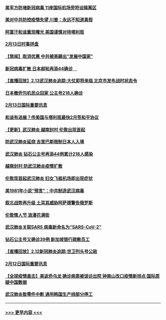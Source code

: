 #### [美军方防堵新冠病毒 11座国际机场旁将设隔离区](../pages/prog202/a102776870.md?t=02141311) 
#### [美对中共防控疫情失望 川普：永远不知道真假](../pages/prog202/a102776836.md?t=02141311) 
#### [阿富汗和谈重现曙光 美国谨慎对待塔利班](../pages/prog202/a102776748.md?t=02141311) 
#### [2月13日时事拼盘](../pages/prog202/a102776689.md?t=02141311) 
#### [【禁闻】取消优惠 中共被美踢出“发展中国家”](../pages/prog202/a102776670.md?t=02141311) 
#### [新冠病毒扩散 日本邮轮再添44确诊　](../pages/prog202/a102776518.md?t=02141311) 
#### [【直播回放】2.13武汉肺炎追踪:大仗即将来临 北京市发布战时状态令](../pages/prog202/a102776399.md?t=02141311) 
#### [日本撤侨包机民众回家 公主号218人确诊](../pages/prog202/a102776346.md?t=02141311) 
#### [2月13日国际重要讯息](../pages/prog202/a102776339.md?t=02141311) 
#### [和谈有进展？传美国与塔利班最快2月签和平协议](../pages/prog202/a102776291.md?t=02141311) 
#### [【更新】武汉肺炎 越南封村 伦敦出现首起](../pages/prog202/a102770740.md?t=02141311) 
#### [防武汉肺炎延烧 吉里巴斯限制日本人入境](../pages/prog202/a102776276.md?t=02141311) 
#### [武汉肺炎 钻石公主号再添44例累计218人感染](../pages/prog202/a102776089.md?t=02141311) 
#### [越南封村 防武汉肺炎疫情扩散](../pages/prog202/a102776214.md?t=02141311) 
#### [伦敦现首起武汉肺炎 妇女飞抵机场即出现症状](../pages/prog202/a102776031.md?t=02141311) 
#### [美1981年小说“预言”：中共制造武汉病毒](../pages/prog202/a102775980.md?t=02141311) 
#### [叙北战势再升级 土耳其威胁阿萨德警告俄罗斯](../pages/prog202/a102775904.md?t=02141311) 
#### [伦敦情人节 浪漫花满街](../pages/prog202/a102775786.md?t=02141311) 
#### [武汉肺炎关联SARS 病毒新命名为“SARS-CoV-2”](../pages/prog202/a102775719.md?t=02141311) 
#### [钻石公主号又确诊39例 新加坡银行疏散员工](../pages/prog202/a102775691.md?t=02141311) 
#### [【直播回放】2.12新冠肺炎追踪:世卫列头号公敌](../pages/prog202/a102775541.md?t=02141311) 
#### [2月12日国际重要讯息](../pages/prog202/a102775437.md?t=02141311) 
#### [【全球疫情直击】美返侨乌龙 确诊病患被误诊出院 钟南山改口疫情新拐点 国际质疑中国数据](../pages/prog202/a102775378.md?t=02141311) 
#### [武汉肺炎致零件中断 通用韩国生产线部分停工](../pages/prog202/a102775365.md?t=02141311) 

----
#### [ >>> 更早内容 <<< ](../indexes/prog202-earlier.md)
